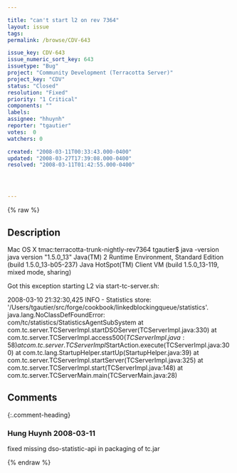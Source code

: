 ```yaml
---

title: "can't start l2 on rev 7364"
layout: issue
tags: 
permalink: /browse/CDV-643

issue_key: CDV-643
issue_numeric_sort_key: 643
issuetype: "Bug"
project: "Community Development (Terracotta Server)"
project_key: "CDV"
status: "Closed"
resolution: "Fixed"
priority: "1 Critical"
components: ""
labels: 
assignee: "hhuynh"
reporter: "tgautier"
votes:  0
watchers: 0

created: "2008-03-11T00:33:43.000-0400"
updated: "2008-03-27T17:39:08.000-0400"
resolved: "2008-03-11T01:42:55.000-0400"




---
```


{% raw %}

## Description

<div markdown="1" class="description">

Mac OS X
tmac:terracotta-trunk-nightly-rev7364 tgautier$ java -version
java version "1.5.0\_13"
Java(TM) 2 Runtime Environment, Standard Edition (build 1.5.0\_13-b05-237)
Java HotSpot(TM) Client VM (build 1.5.0\_13-119, mixed mode, sharing)

Got this exception starting L2 via start-tc-server.sh:

2008-03-10 21:32:30,425 INFO - Statistics store: '/Users/tgautier/src/forge/cookbook/linkedblockingqueue/statistics'.
java.lang.NoClassDefFoundError: com/tc/statistics/StatisticsAgentSubSystem
	at com.tc.server.TCServerImpl.startDSOServer(TCServerImpl.java:330)
	at com.tc.server.TCServerImpl.access$500(TCServerImpl.java:58)
	at com.tc.server.TCServerImpl$StartAction.execute(TCServerImpl.java:300)
	at com.tc.lang.StartupHelper.startUp(StartupHelper.java:39)
	at com.tc.server.TCServerImpl.startServer(TCServerImpl.java:325)
	at com.tc.server.TCServerImpl.start(TCServerImpl.java:148)
	at com.tc.server.TCServerMain.main(TCServerMain.java:28)



</div>

## Comments


{:.comment-heading}
### **Hung Huynh** <span class="date">2008-03-11</span>

<div markdown="1" class="comment">

fixed missing dso-statistic-api in packaging of tc.jar

</div>



{% endraw %}
